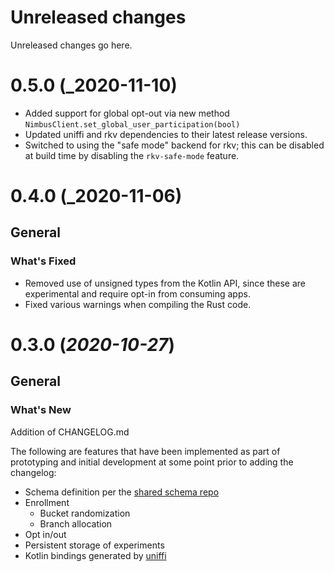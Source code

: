 # Unreleased changes

Unreleased changes go here.


# 0.5.0 (_2020-11-10)

- Added support for global opt-out via new method
  `NimbusClient.set_global_user_participation(bool)`
- Updated uniffi and rkv dependencies to their latest
  release versions.
- Switched to using the "safe mode" backend for rkv;
  this can be disabled at build time by disabling the
  `rkv-safe-mode` feature.


# 0.4.0 (_2020-11-06)

## General

### What's Fixed

- Removed use of unsigned types from the Kotlin API, since these
  are experimental and require opt-in from consuming apps.
- Fixed various warnings when compiling the Rust code.


# 0.3.0 (_2020-10-27_)

## General

### What's New

Addition of CHANGELOG.md

The following are features that have been implemented as part of prototyping and initial development at some point prior to adding the changelog:

- Schema definition per the [shared schema repo](https://github.com/mozilla/nimbus-shared)
- Enrollment
  - Bucket randomization
  - Branch allocation
- Opt in/out
- Persistent storage of experiments
- Kotlin bindings generated by [uniffi](https://github.com/mozilla/uniffi-rs)
